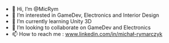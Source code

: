 - 👋 Hi, I’m @MicRym
- 👀 I’m interested in GameDev, Electronics and Interior Design
- 🌱 I’m currently learning Unity 3D
- 💞️ I’m looking to collaborate on GameDev and Electronics
- 📫 How to reach me : www.linkedin.com/in/michał-rymarczyk
<!---
MicRym/MicRym is a ✨ special ✨ repository because its `README.md` (this file) appears on your GitHub profile.
You can click the Preview link to take a look at your changes.
--->
